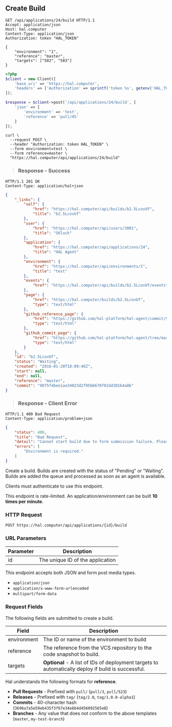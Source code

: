 ## Create Build

```http
GET /api/applications/24/build HTTP/1.1
Accept: application/json
Host: hal.computer
Content-Type: application/json
Authorization: token "HAL_TOKEN"

{
    "environment": "1",
    "reference": "master",
    "targets": ["502", "503"]
}
```

```php
<?php
$client = new Client([
    'base_uri' => 'https://hal.computer',
    'headers' => ['Authorization' => sprintf('token %s', getenv('HAL_TOKEN'))]
]);

$response = $client->post('/api/applications/24/build', [
    'json' => [
        'environment' => 'test',
        'reference' => 'pull/45'
    ]
]);
```

```shell
curl \
  --request POST \
  --header "Authorization: token HAL_TOKEN" \
  --form environment=test \
  --form reference=master \
  "https://hal.computer/api/applications/24/build"
```

> ### Response - Success

```http--response
HTTP/1.1 201 OK
Content-Type: application/hal+json
```

```json
{
    "_links": {
        "self": {
            "href": "https://hal.computer/api/builds/b2.5LcovUf",
            "title": "b2.5LcovUf"
        },
        "user": {
            "href": "https://hal.computer/api/users/3001",
            "title": "SKluck"
        },
        "application": {
            "href": "https://hal.computer/api/applications/24",
            "title": "HAL Agent"
        },
        "environment": {
            "href": "https://hal.computer/api/environments/1",
            "title": "test"
        },
        "events": {
            "href": "https://hal.computer/api/builds/b2.5LcovUf/events"
        },
        "page": {
            "href": "https://hal.computer/builds/b2.5LcovUf",
            "type": "text/html"
        },
        "github_reference_page": {
            "href": "https://github.com/hal-platform/hal-agent/commit/9075f4b",
            "type": "text/html"
        },
        "github_commit_page": {
            "href": "https://github.com/hal-platform/hal-agent/tree/master",
            "type": "text/html"
        }
    },
    "id": "b2.5LcovUf",
    "status": "Waiting",
    "created": "2016-01-20T18:09:46Z",
    "start": null,
    "end": null,
    "reference": "master",
    "commit": "9075f4bee1ae34023d2f95b6670f02dd301b4a8b"
}
```

> ### Response - Client Error

```http--response
HTTP/1.1 400 Bad Request
Content-Type: application/problem+json
```

```json
{
    "status": 400,
    "title": "Bad Request",
    "detail": "Cannot start build due to form submission failure. Please check errors.",
    "errors": [
        "Environment is required."
    ]
}
```

Create a build. Builds are created with the status of "Pending" or "Waiting". Builds are added the queue and processed
as soon as an agent is available.

Clients must authenticate to use this endpoint.

<aside class="warning">
    This endpoint is rate-limited. An application/environment can be built <b>10 times per minute</b>.
</aside>

### HTTP Request

`POST https://hal.computer/api/applications/{id}/build`

### URL Parameters

Parameter | Description
--------- | -----------
id        | The unique ID of the application

<aside class="success">
    This endpoint accepts both JSON and form post media types.
    <ul>
        <li><code>application/json</code></li>
        <li><code>application/x-www-form-urlencoded</code></li>
        <li><code>multipart/form-data</code></li>
    </ul>
</aside>

### Request Fields

The following fields are submitted to create a build.

Field          | Description
-------------- | -----------
environment    | The ID or name of the environment to build
reference      | The reference from the VCS repository to the code snapshot to build.
targets        | **Optional** - A list of IDs of deployment targets to automatically deploy if build is successful.

<aside class="notice">
    Hal understands the following formats for <b>reference</b>.
    <ul>
        <li><b>Pull Requests</b> - Prefixed with <code>pull/</code> (<code>pull/3</code>, <code>pull/523</code>)</li>
        <li><b>Releases</b> - Prefixed with <code>tag/</code> (<code>tag/2.0</code>, <code>tag/1.0.0-alpha1</code>)</li>
        <li><b>Commits</b> - 40-character hash (<code>3696a7a5e59eb435f3f67e34e6b4d456092565e8</code>)</li>
        <li><b>Branches</b> - Any value that does not conform to the above templates (<code>master</code>, <code>my-test-branch</code>)</li>
    </ul>
</aside>
